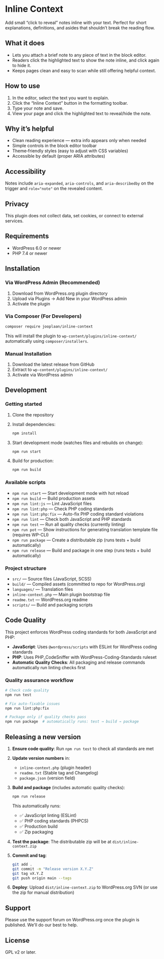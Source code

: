 # Inline Context

Add small “click to reveal” notes inline with your text. Perfect for short explanations, definitions, and asides that shouldn’t break the reading flow.

## What it does

- Lets you attach a brief note to any piece of text in the block editor.
- Readers click the highlighted text to show the note inline, and click again to hide it.
- Keeps pages clean and easy to scan while still offering helpful context.

## How to use

1. In the editor, select the text you want to explain.
2. Click the “Inline Context” button in the formatting toolbar.
3. Type your note and save.
4. View your page and click the highlighted text to reveal/hide the note.

## Why it’s helpful

- Clean reading experience — extra info appears only when needed
- Simple controls in the block editor toolbar
- Theme‑friendly styles (easy to adjust with CSS variables)
- Accessible by default (proper ARIA attributes)

## Accessibility

Notes include `aria-expanded`, `aria-controls`, and `aria-describedby` on the trigger and `role="note"` on the revealed content.

## Privacy

This plugin does not collect data, set cookies, or connect to external services.

## Requirements

- WordPress 6.0 or newer
- PHP 7.4 or newer

## Installation

### Via WordPress Admin (Recommended)
1. Download from WordPress.org plugin directory
2. Upload via Plugins → Add New in your WordPress admin
3. Activate the plugin

### Via Composer (For Developers)
```bash
composer require jooplaan/inline-context
```

This will install the plugin to `wp-content/plugins/inline-context/` automatically using `composer/installers`.

### Manual Installation
1. Download the latest release from GitHub
2. Extract to `wp-content/plugins/inline-context/`
3. Activate via WordPress admin

## Development

### Getting started

1. Clone the repository
2. Install dependencies:

   ```bash
   npm install
   ```

3. Start development mode (watches files and rebuilds on change):

   ```bash
   npm run start
   ```

4. Build for production:

   ```bash
   npm run build
   ```

### Available scripts

- `npm run start` — Start development mode with hot reload
- `npm run build` — Build production assets
- `npm run lint:js` — Lint JavaScript files
- `npm run lint:php` — Check PHP coding standards
- `npm run lint:php:fix` — Auto-fix PHP coding standard violations
- `npm run lint` — Check both JavaScript and PHP standards
- `npm run test` — Run all quality checks (currently linting)
- `npm run pot` — Show instructions for generating translation template file (requires WP-CLI)
- `npm run package` — Create a distributable zip (runs tests + build automatically)
- `npm run release` — Build and package in one step (runs tests + build automatically)

### Project structure

- `src/` — Source files (JavaScript, SCSS)
- `build/` — Compiled assets (committed to repo for WordPress.org)
- `languages/` — Translation files
- `inline-context.php` — Main plugin bootstrap file
- `readme.txt` — WordPress.org readme
- `scripts/` — Build and packaging scripts

## Code Quality

This project enforces WordPress coding standards for both JavaScript and PHP:

- **JavaScript**: Uses `@wordpress/scripts` with ESLint for WordPress coding standards
- **PHP**: Uses PHP_CodeSniffer with WordPress-Coding-Standards ruleset
- **Automatic Quality Checks**: All packaging and release commands automatically run linting checks first

### Quality assurance workflow

```bash
# Check code quality
npm run test

# Fix auto-fixable issues
npm run lint:php:fix

# Package only if quality checks pass
npm run package  # automatically runs: test → build → package
```

## Releasing a new version

1. **Ensure code quality**: Run `npm run test` to check all standards are met

2. **Update version numbers** in:
   - `inline-context.php` (plugin header)
   - `readme.txt` (Stable tag and Changelog)
   - `package.json` (version field)

3. **Build and package** (includes automatic quality checks):

   ```bash
   npm run release
   ```

   This automatically runs:
   - ✅ JavaScript linting (ESLint)
   - ✅ PHP coding standards (PHPCS)
   - ✅ Production build
   - ✅ Zip packaging

4. **Test the package**: The distributable zip will be at `dist/inline-context.zip`

5. **Commit and tag**:

   ```bash
   git add .
   git commit -m "Release version X.Y.Z"
   git tag vX.Y.Z
   git push origin main --tags
   ```

6. **Deploy**: Upload `dist/inline-context.zip` to WordPress.org SVN (or use the zip for manual distribution)

## Support

Please use the support forum on WordPress.org once the plugin is published. We'll do our best to help.

## License

GPL v2 or later.
